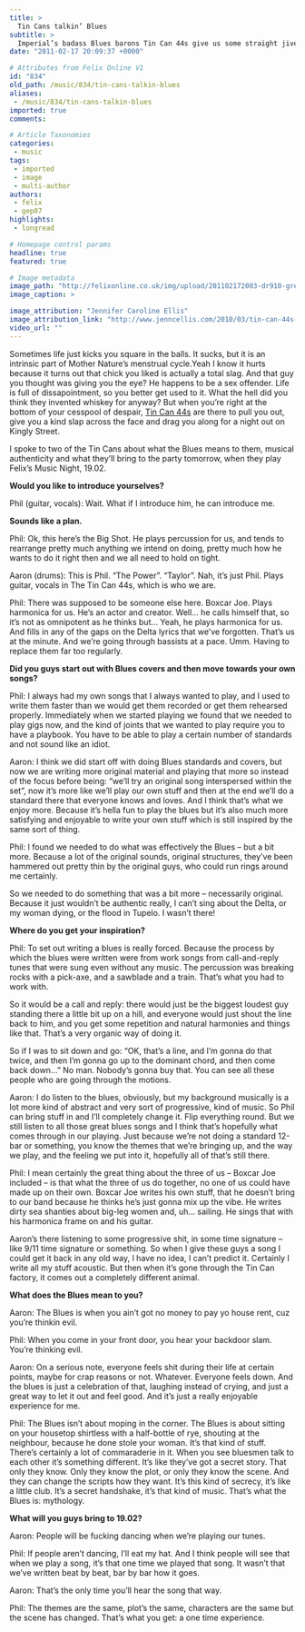 ```yaml
---
title: >
  Tin Cans talkin’ Blues
subtitle: >
  Imperial’s badass Blues barons Tin Can 44s give us some straight jive talk, promising to push your tushie into full swing at 19.02
date: "2011-02-17 20:09:37 +0000"

# Attributes from Felix Online V1
id: "834"
old_path: /music/834/tin-cans-talkin-blues
aliases:
 - /music/834/tin-cans-talkin-blues
imported: true
comments:

# Article Taxonomies
categories:
 - music
tags:
 - imported
 - image
 - multi-author
authors:
 - felix
 - gep07
highlights:
 - longread

# Homepage control params
headline: true
featured: true

# Image metadata
image_path: "http://felixonline.co.uk/img/upload/201102172003-dr910-gregpowe.jpg"
image_caption: >

image_attribution: "Jennifer Caroline Ellis"
image_attribution_link: "http://www.jenncellis.com/2010/03/tin-can-44s-blues.html"
video_url: ""
---
```


Sometimes life just kicks you square in the balls. It sucks, but it is an intrinsic part of Mother Nature’s menstrual cycle.Yeah I know it hurts because it turns out that chick you liked is actually a total slag. And that guy you thought was giving you the eye? He happens to be a sex offender. Life is full of dissapointment, so you better get used to it. What the hell did you think they invented whiskey for anyway? But when you’re right at the bottom of your cesspool of despair, [Tin Can 44s](http://www.myspace.com/tincan44s) are there to pull you out, give you a kind slap across the face and drag you along for a night out on Kingly Street.

I spoke to two of the Tin Cans about what the Blues means to them, musical authenticity and what they’ll bring to the party tomorrow, when they play Felix’s Music Night, 19.02.

__Would you like to introduce yourselves?__

Phil (guitar, vocals): Wait. What if I introduce him, he can introduce me.

__Sounds like a plan.__

Phil: Ok, this here’s the Big Shot. He plays percussion for us, and tends to rearrange pretty much anything we intend on doing, pretty much how he wants to do it right then and we all need to hold on tight.

Aaron (drums): This is Phil. “The Power”. “Taylor”. Nah, it’s just Phil. Plays guitar, vocals in The Tin Can 44s, which is who we are.

Phil: There was supposed to be someone else here. Boxcar Joe. Plays harmonica for us. He’s an actor and creator. Well… he calls himself that, so it’s not as omnipotent as he thinks but… Yeah, he plays harmonica for us. And fills in any of the gaps on the Delta lyrics that we’ve forgotten. That’s us at the minute. And we’re going through bassists at a pace. Umm. Having to replace them far too regularly.

__Did you guys start out with Blues covers and then move towards your own songs?__

Phil: I always had my own songs that I always wanted to play, and I used to write them faster than we would get them recorded or get them rehearsed properly. Immediately when we started playing we found that we needed to play gigs now, and the kind of joints that we wanted to play require you to have a playbook. You have to be able to play a certain number of standards and not sound like an idiot.

Aaron: I think we did start off with doing Blues standards and covers, but now we are writing more original material and playing that more so instead of the focus before being: “we’ll try an original song interspersed within the set”, now it’s more like we’ll play our own stuff and then at the end we’ll do a standard there that everyone knows and loves. And I think that’s what we enjoy more. Because it’s hella fun to play the blues but it’s also much more satisfying and enjoyable to write your own stuff which is still inspired by the same sort of thing.

Phil: I found we needed to do what was effectively the Blues – but a bit more. Because a lot of the original sounds, original structures, they’ve been hammered out pretty thin by the original guys, who could run rings around me certainly.

So we needed to do something that was a bit more – necessarily original. Because it just wouldn’t be authentic really, I can’t sing about the Delta, or my woman dying, or the flood in Tupelo. I wasn’t there!

__Where do you get your inspiration?__

Phil: To set out writing a blues is really forced. Because the process by which the blues were written were from work songs from call-and-reply tunes that were sung even without any music. The percussion was breaking rocks with a pick-axe, and a sawblade and a train. That’s what you had to work with.

So it would be a call and reply: there would just be the biggest loudest guy standing there a little bit up on a hill, and everyone would just shout the line back to him, and you get some repetition and natural harmonies and things like that. That’s a very organic way of doing it.

So if I was to sit down and go: “OK, that’s a line, and I’m gonna do that twice, and then I’m gonna go up to the dominant chord, and then come back down…” No man. Nobody’s gonna buy that. You can see all these people who are going through the motions.

Aaron: I do listen to the blues, obviously, but my background musically is a lot more kind of abstract and very sort of progressive, kind of music. So Phil can bring stuff in and I’ll completely change it. Flip everything round. But we still listen to all those great blues songs and I think that’s hopefully what comes through in our playing. Just because we’re not doing a standard 12-bar or something, you know the themes that we’re bringing up, and the way we play, and the feeling we put into it, hopefully all of that’s still there.

Phil: I mean certainly the great thing about the three of us – Boxcar Joe included – is that what the three of us do together, no one of us could have made up on their own. Boxcar Joe writes his own stuff, that he doesn’t bring to our band because he thinks he’s just gonna mix up the vibe. He writes dirty sea shanties about big-leg women and, uh… sailing. He sings that with his harmonica frame on and his guitar.

Aaron’s there listening to some progressive shit, in some time signature – like 9/11 time signature or something. So when I give these guys a song I could get it back in any old way, I have no idea, I can’t predict it. Certainly I write all my stuff acoustic. But then when it’s gone through the Tin Can factory, it comes out a completely different animal.

__What does the Blues mean to you?__

Aaron: The Blues is when you ain’t got no money to pay yo house rent, cuz you’re thinkin evil.

Phil: When you come in your front door, you hear your backdoor slam. You’re thinking evil.

Aaron: On a serious note, everyone feels shit during their life at certain points, maybe for crap reasons or not. Whatever. Everyone feels down. And the blues is just a celebration of that, laughing instead of crying, and just a great way to let it out and feel good. And it’s just a really enjoyable experience for me.

Phil: The Blues isn’t about moping in the corner. The Blues is about sitting on your housetop shirtless with a half-bottle of rye, shouting at the neighbour, because he done stole your woman. It’s that kind of stuff. There’s certainly a lot of commaraderie in it. When you see bluesmen talk to each other it’s something different. It’s like they’ve got a secret story. That only they know. Only they know the plot, or only they know the scene. And they can change the scripts how they want. It’s this kind of secrecy, it’s like a little club. It’s a secret handshake, it’s that kind of music. That’s what the Blues is: mythology.

__What will you guys bring to 19.02?__

Aaron: People will be fucking dancing when we’re playing our tunes.

Phil: If people aren’t dancing, I’ll eat my hat. And I think people will see that when we play a song, it’s that one time we played that song. It wasn’t that we’ve written beat by beat, bar by bar how it goes.

Aaron: That’s the only time you’ll hear the song that way.

Phil: The themes are the same, plot’s the same, characters are the same but the scene has changed. That’s what you get: a one time experience.
